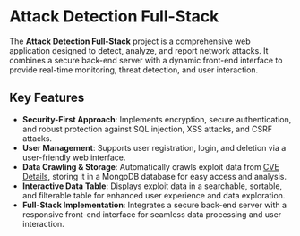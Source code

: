 # Attack Detection Full-Stack

The **Attack Detection Full-Stack** project is a comprehensive web application designed to detect, analyze, and report network attacks. It combines a secure back-end server with a dynamic front-end interface to provide real-time monitoring, threat detection, and user interaction.

## Key Features

- **Security-First Approach**: Implements encryption, secure authentication, and robust protection against SQL injection, XSS attacks, and CSRF attacks.
- **User Management**: Supports user registration, login, and deletion via a user-friendly web interface.
- **Data Crawling & Storage**: Automatically crawls exploit data from [CVE Details](https://www.cvedetails.com), storing it in a MongoDB database for easy access and analysis.
- **Interactive Data Table**: Displays exploit data in a searchable, sortable, and filterable table for enhanced user experience and data exploration.
- **Full-Stack Implementation**: Integrates a secure back-end server with a responsive front-end interface for seamless data processing and user interaction.
